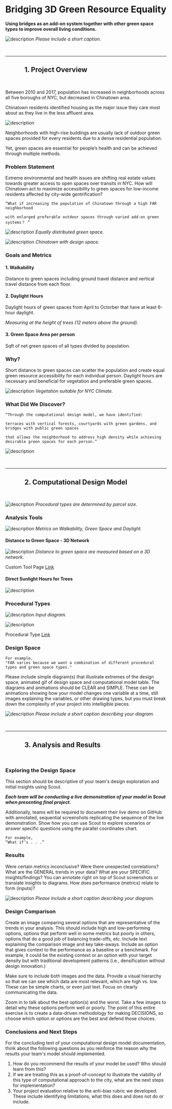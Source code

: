 # Bridging 3D Green Resource Equality

**Using bridges as an add-on system together with other green space types to improve overall living conditions.**

![description](../images/Final_Project_Temple_Intro_Image.png)
*Please include a short caption.*

<br />

***

## &nbsp;&nbsp;&nbsp;&nbsp;&nbsp;&nbsp;&nbsp;&nbsp;&nbsp;&nbsp;&nbsp;&nbsp;1. Project Overview

<br />

Between 2010 and 2017, population has increased in neighborhoods across all five boroughs of NYC, but decreased in Chinatown area. 

Chinatown residents identified housing as the major issue they care most about as they live in the less affluent area.


![description](https://github.com/ym2805/XIM-GSAPP-Fa20/raw/main/src/images/B_background_research_population.jpg)


Neighborhoods with high-rise buildings are usually lack of outdoor green spaces provided for every residents due to a dense residential population. 

Yet, green spaces are essential for people’s health and can be achieved through multiple methods. 

### Problem Statement

Extreme environmental and health issues are shifting real estate values towards greater access to open spaces over transits in NYC.
How will Chinatown act to maximize accessibility to green spaces for low-income residents affected by city-wide gentrification?

```
“What if increasing the population of Chinatown through a high FAR neighborhood 

with enlarged preferable outdoor spaces through varied add-on green systems？ ”
```

![description](https://github.com/ym2805/XIM-GSAPP-Fa20/raw/main/src/images/B_photo_collage.png)
*Equally distributed green space.*


![description](https://github.com/ym2805/XIM-GSAPP-Fa20/raw/main/src/images/B_google_map_collage.png)
*Chinatown with design space.*


### Goals and Metrics

#### 1. Walkability
Distance to green spaces including ground travel distance and vertical travel distance from each floor. 

#### 2. Daylight Hours
Daylight hours of green spaces from April to Octorber that have at least 6-hour daylight.

*Measuring at the height of trees (12 meters above the ground).*

#### 3. Green Space Area per person 
Sqft of net green spaces of all types divided by population.

### Why?

Short distance to green spaces can scatter the population and create equal green resource accessibility for each individual person.
Daylight hours are necessary and beneficial for vegetation and preferable green spaces.

![description](https://github.com/ym2805/XIM-GSAPP-Fa20/raw/main/src/images/B_vegetation.png)
*Vegetation suitable for NYC Climate.*


### What Did We Discover?

```
“Through the computational design model, we have identified:

terraces with vertical forests, courtyards with green gardens, and bridges with public green spaces 

that allows the neighborhood to address high density while achieving desirable green spaces for each person.”
```

![description](https://github.com/ym2805/XIM-GSAPP-Fa20/raw/main/src/images/B_far_now_future.jpg)

<br />

***

## &nbsp;&nbsp;&nbsp;&nbsp;&nbsp;&nbsp;&nbsp;&nbsp;&nbsp;&nbsp;&nbsp;&nbsp;2. Computational Design Model

<br />

![description](https://github.com/ym2805/XIM-GSAPP-Fa20/raw/main/src/images/B_procedural_type_diagram.jpg)
*Procedural types are determined by parcel size.*


### Analysis Tools
![description](https://github.com/ym2805/XIM-GSAPP-Fa20/raw/main/src/images/Metric%20Diagram-02.png)
*Metrics on Walkability, Green Space and Daylight.*

#### Distance to Green Space - 3D Network

![description](https://github.com/ym2805/XIM-GSAPP-Fa20/raw/main/src/images/XIM%20TOOL%20DIAGRAM-02.png)
*Distance to green space are measured based on a 3D network.*

Custom Tool Page [Link](https://github.com/ym2805/XIM-GSAPP-Fa20/blob/main/src/tools/Network/Distance_to_Green_Space/Distance%20to%20Green%20Space%20-%203D%20Network)

#### Direct Sunlight Hours for Trees

![description](https://github.com/ym2805/XIM-GSAPP-Fa20/raw/main/src/images/Metric%20Diagram-01.png)


### Procedural Types

![description](https://github.com/ym2805/XIM-GSAPP-Fa20/raw/main/src/images/B_input.png)
*Input diagram.*

![description](https://github.com/ym2805/XIM-GSAPP-Fa20/raw/main/src/images/B_procedural_type.jpg)

Procedural Type [Link](https://github.com/ym2805/XIM-GSAPP-Fa20/blob/main/src/types/Podium_Tower_Bridges/Podium%20Tower%20with%20Bridges.md)


### Design Space

```
For example,
"FAR varies because we want a combination of different procedural types and green space types."
```

Please include simple diagram(s) that illustrate extremes of the design space, animated gif of design space and computational model table. The diagrams and animations should be CLEAR and SIMPLE. These can be animations showing how your model changes one variable at a time, still images explaining the variables, or other drawing types, but you must break down the complexity of your project into intelligible pieces.



![description](../images/PT_DiagramRangeInput.png)
*Please include a short caption describing your diagram.*

<br />

***

## &nbsp;&nbsp;&nbsp;&nbsp;&nbsp;&nbsp;&nbsp;&nbsp;&nbsp;&nbsp;&nbsp;&nbsp;3. Analysis and Results

<br />

### Exploring the Design Space

This section should be descriptive of your team's design exploration and initial insights using Scout. 

***Each team will be conducting a live demonstration of your model in Scout when presenting final project.***

Additionally, teams will be required to document their live demo on GitHub with annotated, sequential screenshots replicating the sequence of the live demonstration. Show how you can use Scout to explore scenarios or answer specific questions using the parallel coordinates chart.

```
For example,
“What if’s . . .”
```

### Results

Were certain metrics inconclusive? Were there unexpected correlations? What are the GENERAL trends in your data? What are your SPECIFIC insights/findings? You can annotate right on top of Scout screenshots or translate insights to diagrams. How does performance (metrics) relate to form (inputs)?

![description](../images/PT_PerformanceSummarySlide.png)
*Please include a short caption describing your diagram.*

### Design Comparison

Create an image comparing several options that are representative of the trends in your analysis. This should include high and low-performing options, options that perform well in some metrics but poorly in others, options that do a good job of balancing trade-offs, etc. Include text explaining the comparison image and key take-aways. Include an option that gives context to the performance as a baseline or a benchmark. For example, it could be the existing context or an option with your target density but with traditional development patterns (i.e., densification without design innovation.)

Make sure to include both images and the data. Provide a visual hierarchy so that we can see which data are most relevant, which are high vs.  low. These can be simple charts, or even just text. Focus on clearly communicating the data. 

Zoom in to talk about the best option(s) and the worst. Take a few images to detail why these options perform well or poorly. The point of this entire exercise is to create a data-driven methodology for making DECISIONS, so choose which option or options are the best and defend those choices.

### Conclusions and Next Steps

For the concluding text of your computational design model documentation, think about the following questions as you reinforce the reason why the results your team's model should implemented.

1. How do you recommend the results of your model be used? Who should learn from this?
1. If we are treating this as a proof-of-concept to illustrate the viability of this type of computational approach to the city, what are the next steps for implementation?
1. Your project evaluation relative to the anti-bias rubric we developed. These include identifying limitations, what this does and does not do or include.
